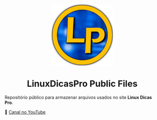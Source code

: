 <p align="center">
  <img src="logo.png" alt="ALPack" width="200"/>
</p>

<h1 align="center"><strong>LinuxDicasPro Public Files</strong></h1>

Repositório público para armazenar arquivos usados no site **Linux Dicas Pro**.  

🔗 [Canal no YouTube](https://www.youtube.com/@LinuxDicasPro)

 
